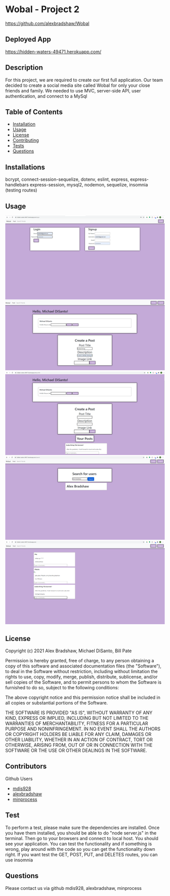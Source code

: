 # Wobal - Project 2
https://github.com/alexbradshaw/Wobal

## Deployed App
https://hidden-waters-49471.herokuapp.com/

## Description
For this project, we are required to create our first full application. Our team decided to create a social media site called Wobal for only your close friends and family. We needed to use MVC, server-side API, user authentication, and connect to a MySql 

## Table of Contents
- [Installation](#installation)
- [Usage](#usage)
- [License](#license)
- [Contributing](#contributing)
- [Tests](#tests)
- [Questions](#questions)
## Installations
bcrypt, connect-session-sequelize, dotenv, eslint, express, express-handlebars express-session, mysql2, nodemon, sequelize, insomnia (testing routes)

## Usage
![wobal1 pic](assets/images/Wobal1.PNG)
![wobal2 pic](assets/images/Wobal2.PNG)
![wobal3 pic](assets/images/Wobal3.PNG)
![wobal4 pic](assets/images/Wobal4.PNG)
![wobal5 pic](assets/images/Wobal5.PNG)

## License
Copyright (c) 2021 Alex Bradshaw, Michael DiSanto, Bill Pate

Permission is hereby granted, free of charge, to any person obtaining a copy of this software and associated documentation files (the "Software"), to deal in the Software without restriction, including without limitation the rights to use, copy, modify, merge, publish, distribute, sublicense, and/or sell copies of the Software, and to permit persons to whom the Software is furnished to do so, subject to the following conditions:

The above copyright notice and this permission notice shall be included in all copies or substantial portions of the Software.

THE SOFTWARE IS PROVIDED "AS IS", WITHOUT WARRANTY OF ANY KIND, EXPRESS OR IMPLIED, INCLUDING BUT NOT LIMITED TO THE WARRANTIES OF MERCHANTABILITY, FITNESS FOR A PARTICULAR PURPOSE AND NONINFRINGEMENT. IN NO EVENT SHALL THE AUTHORS OR COPYRIGHT HOLDERS BE LIABLE FOR ANY CLAIM, DAMAGES OR OTHER LIABILITY, WHETHER IN AN ACTION OF CONTRACT, TORT OR OTHERWISE, ARISING FROM, OUT OF OR IN CONNECTION WITH THE SOFTWARE OR THE USE OR OTHER DEALINGS IN THE SOFTWARE.

## Contributors 
Github Users
- [mdis928](https://github.com/mdis928)
- [alexbradshaw](https://github.com/alexbradshaw) 
- [minprocess](https://github.com/minprocess)

## Test
To perform a test, please make sure the dependencies are installed. Once you have them installed, you should be able to do "node server.js" in the terminal. Then go to your browsers and connect to local host. You should see your application. You can test the functionality and if something is wrong, play around with the code so you can get the functionality down right. If you want test the GET, POST, PUT, and DELETES routes, you can use insomnia 

## Questions
Please contact us via github mdis928, alexbradshaw, minprocess
